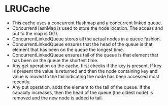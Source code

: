 # LRUCache

* This cache uses a concurrent Hashmap and a concurrent linked queue.
* ConcurrentHashMap is used to store the node location. The access and put to the map is O(1).
* ConcurrentLinkedQueue stores all the actual nodes in a queue fashion. 
* ConcurrentLinkedQueue ensures that the head of the queue is that element that has been on the queue the longest time. 
* ConcurrentLinkedQueue ensures tail of the queue is that element that has been on the queue the shortest time. 
* Any get operation on the cache, first checks if the key is present. If key is present the value is returned and then the node containing key and value 
is moved to the tail indicating the node has been accessed most recently.
* Any put operation, adds the element to the tail of the queue. If the capacity increases, then the head of the queue (the oldest node) is removed and the 
new node is added to tail.
